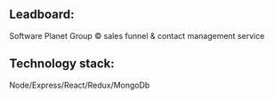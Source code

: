 ## Leadboard: 
Software Planet Group &copy; sales funnel & contact management service

## Technology stack: 
Node/Express/React/Redux/MongoDb
